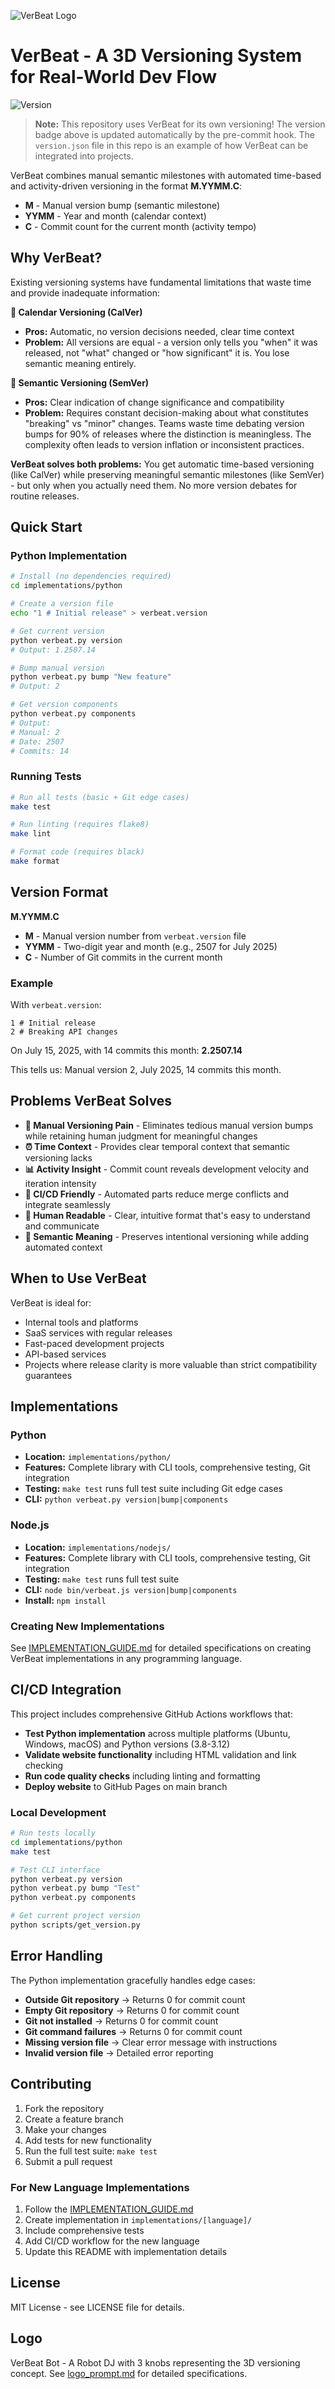 ![VerBeat Logo](verbeat_logo.png)

# VerBeat - A 3D Versioning System for Real-World Dev Flow

![Version](https://img.shields.io/badge/version-1.2507.3-blue)

> **Note:** This repository uses VerBeat for its own versioning! The version badge above is updated automatically by the pre-commit hook. The `version.json` file in this repo is an example of how VerBeat can be integrated into projects.

VerBeat combines manual semantic milestones with automated time-based and activity-driven versioning in the format **M.YYMM.C**:

- **M** - Manual version bump (semantic milestone)
- **YYMM** - Year and month (calendar context)
- **C** - Commit count for the current month (activity tempo)

## Why VerBeat?

Existing versioning systems have fundamental limitations that waste time and provide inadequate information:

**📅 Calendar Versioning (CalVer)**
- **Pros:** Automatic, no version decisions needed, clear time context
- **Problem:** All versions are equal - a version only tells you "when" it was released, not "what" changed or "how significant" it is. You lose semantic meaning entirely.

**🎯 Semantic Versioning (SemVer)**
- **Pros:** Clear indication of change significance and compatibility
- **Problem:** Requires constant decision-making about what constitutes "breaking" vs "minor" changes. Teams waste time debating version bumps for 90% of releases where the distinction is meaningless. The complexity often leads to version inflation or inconsistent practices.

**VerBeat solves both problems:** You get automatic time-based versioning (like CalVer) while preserving meaningful semantic milestones (like SemVer) - but only when you actually need them. No more version debates for routine releases.

## Quick Start

### Python Implementation

```bash
# Install (no dependencies required)
cd implementations/python

# Create a version file
echo "1 # Initial release" > verbeat.version

# Get current version
python verbeat.py version
# Output: 1.2507.14

# Bump manual version
python verbeat.py bump "New feature"
# Output: 2

# Get version components
python verbeat.py components
# Output:
# Manual: 2
# Date: 2507
# Commits: 14
```

### Running Tests

```bash
# Run all tests (basic + Git edge cases)
make test

# Run linting (requires flake8)
make lint

# Format code (requires black)
make format
```

## Version Format

**M.YYMM.C**

- **M** - Manual version number from `verbeat.version` file
- **YYMM** - Two-digit year and month (e.g., 2507 for July 2025)
- **C** - Number of Git commits in the current month

### Example

With `verbeat.version`:
```
1 # Initial release
2 # Breaking API changes
```

On July 15, 2025, with 14 commits this month:
**2.2507.14**

This tells us: Manual version 2, July 2025, 14 commits this month.

## Problems VerBeat Solves

- **🔄 Manual Versioning Pain** - Eliminates tedious manual version bumps while retaining human judgment for meaningful changes
- **⏰ Time Context** - Provides clear temporal context that semantic versioning lacks
- **📊 Activity Insight** - Commit count reveals development velocity and iteration intensity
- **🤖 CI/CD Friendly** - Automated parts reduce merge conflicts and integrate seamlessly
- **👥 Human Readable** - Clear, intuitive format that's easy to understand and communicate
- **🎯 Semantic Meaning** - Preserves intentional versioning while adding automated context

## When to Use VerBeat

VerBeat is ideal for:
- Internal tools and platforms
- SaaS services with regular releases
- Fast-paced development projects
- API-based services
- Projects where release clarity is more valuable than strict compatibility guarantees

## Implementations

### Python
- **Location:** `implementations/python/`
- **Features:** Complete library with CLI tools, comprehensive testing, Git integration
- **Testing:** `make test` runs full test suite including Git edge cases
- **CLI:** `python verbeat.py version|bump|components`

### Node.js
- **Location:** `implementations/nodejs/`
- **Features:** Complete library with CLI tools, comprehensive testing, Git integration
- **Testing:** `make test` runs full test suite
- **CLI:** `node bin/verbeat.js version|bump|components`
- **Install:** `npm install`

### Creating New Implementations

See [IMPLEMENTATION_GUIDE.md](IMPLEMENTATION_GUIDE.md) for detailed specifications on creating VerBeat implementations in any programming language.

## CI/CD Integration

This project includes comprehensive GitHub Actions workflows that:

- **Test Python implementation** across multiple platforms (Ubuntu, Windows, macOS) and Python versions (3.8-3.12)
- **Validate website functionality** including HTML validation and link checking
- **Run code quality checks** including linting and formatting
- **Deploy website** to GitHub Pages on main branch

### Local Development

```bash
# Run tests locally
cd implementations/python
make test

# Test CLI interface
python verbeat.py version
python verbeat.py bump "Test"
python verbeat.py components

# Get current project version
python scripts/get_version.py
```

## Error Handling

The Python implementation gracefully handles edge cases:

- **Outside Git repository** → Returns 0 for commit count
- **Empty Git repository** → Returns 0 for commit count  
- **Git not installed** → Returns 0 for commit count
- **Git command failures** → Returns 0 for commit count
- **Missing version file** → Clear error message with instructions
- **Invalid version file** → Detailed error reporting

## Contributing

1. Fork the repository
2. Create a feature branch
3. Make your changes
4. Add tests for new functionality
5. Run the full test suite: `make test`
6. Submit a pull request

### For New Language Implementations

1. Follow the [IMPLEMENTATION_GUIDE.md](IMPLEMENTATION_GUIDE.md)
2. Create implementation in `implementations/[language]/`
3. Include comprehensive tests
4. Add CI/CD workflow for the new language
5. Update this README with implementation details

## License

MIT License - see LICENSE file for details.

## Logo

VerBeat Bot - A Robot DJ with 3 knobs representing the 3D versioning concept. See [logo_prompt.md](logo_prompt.md) for detailed specifications. 